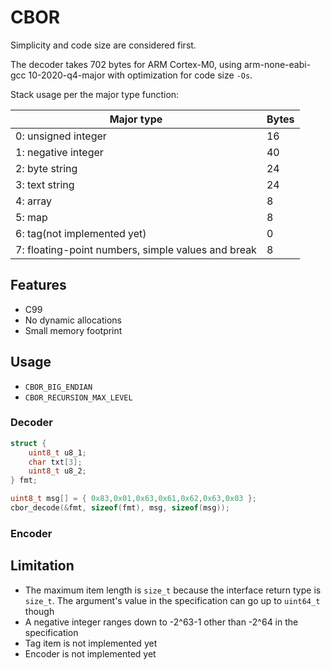 # CBOR
Simplicity and code size are considered first.

The decoder takes 702 bytes for ARM Cortex-M0, using arm-none-eabi-gcc
10-2020-q4-major with optimization for code size `-Os`.

Stack usage per the major type function:

| Major type                                         | Bytes |
| -------------------------------------------------- | ----- |
| 0: unsigned integer                                | 16    |
| 1: negative integer                                | 40    |
| 2: byte string                                     | 24    |
| 3: text string                                     | 24    |
| 4: array                                           | 8     |
| 5: map                                             | 8     |
| 6: tag(not implemented yet)                        | 0     |
| 7: floating-point numbers, simple values and break | 8     |

## Features

* C99
* No dynamic allocations
* Small memory footprint

## Usage

* `CBOR_BIG_ENDIAN`
* `CBOR_RECURSION_MAX_LEVEL`

### Decoder

```c
struct {
	uint8_t u8_1;
	char txt[3];
	uint8_t u8_2;
} fmt;

uint8_t msg[] = { 0x83,0x01,0x63,0x61,0x62,0x63,0x03 };
cbor_decode(&fmt, sizeof(fmt), msg, sizeof(msg));
```

### Encoder

## Limitation

* The maximum item length is `size_t` because the interface return type is `size_t`. The argument's value in the specification can go up to `uint64_t` though
* A negative integer ranges down to -2^63-1 other than -2^64 in the specification
* Tag item is not implemented yet
* Encoder is not implemented yet

